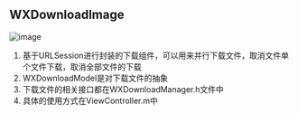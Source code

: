 ## WXDownloadImage

![image]()

1. 基于URLSession进行封装的下载组件，可以用来并行下载文件，取消文件单个文件下载，取消全部文件的下载
2. WXDownloadModel是对下载文件的抽象
3. 下载文件的相关接口都在WXDownloadManager.h文件中
4. 具体的使用方式在ViewController.m中
